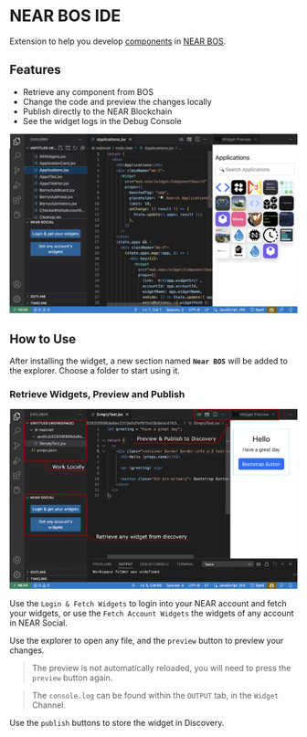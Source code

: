 # NEAR BOS IDE

Extension to help you develop [components](https://discovery.near-docs.io) in [NEAR BOS](https://near.org).

## Features
- Retrieve any component from BOS
- Change the code and preview the changes locally
- Publish directly to the NEAR Blockchain
- See the widget logs in the Debug Console

![Extension Overview](./readme/extension.jpeg)

## How to Use
After installing the widget, a new section named **`Near BOS`** will be added to the explorer. Choose a folder to start using it.

### Retrieve Widgets, Preview and Publish

![Preview](./readme/features.png)

Use the `Login & Fetch Widgets` to login into your NEAR account and fetch your widgets, or use the `Fetch Account Widgets` the widgets of any account in NEAR Social.

Use the explorer to open any file, and the `preview` button to preview your changes.

> The preview is not automatically reloaded, you will need to press the `preview` button again.

> The `console.log` can be found within the `OUTPUT` tab, in the `Widget` Channel.

Use the `publish` buttons to store the widget in Discovery.